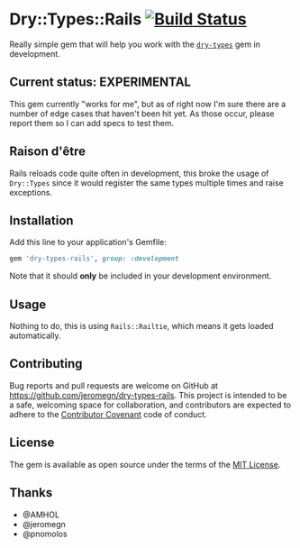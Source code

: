 # Dry::Types::Rails [![Build Status](https://travis-ci.org/jeromegn/dry-types-rails.svg?branch=master)](https://travis-ci.org/jeromegn/dry-types-rails)

Really simple gem that will help you work with the [`dry-types`](https://github.com/dryrb/dry-types) gem in development.

## Current status: EXPERIMENTAL

This gem currently "works for me", but as of right now I'm sure there are a number of edge cases that haven't been hit yet.  As those occur, please report them so I can add specs to test them.

## Raison d'être

Rails reloads code quite often in development, this broke the usage of `Dry::Types` since it would register the same types multiple times and raise exceptions.

## Installation

Add this line to your application's Gemfile:

```ruby
gem 'dry-types-rails', group: :development
```

Note that it should __only__ be included in your development environment.

## Usage

Nothing to do, this is using `Rails::Railtie`, which means it gets loaded automatically.

## Contributing

Bug reports and pull requests are welcome on GitHub at https://github.com/jeromegn/dry-types-rails. This project is intended to be a safe, welcoming space for collaboration, and contributors are expected to adhere to the [Contributor Covenant](http://contributor-covenant.org) code of conduct.

## License

The gem is available as open source under the terms of the [MIT License](http://opensource.org/licenses/MIT).

## Thanks

- @AMHOL
- @jeromegn
- @pnomolos
